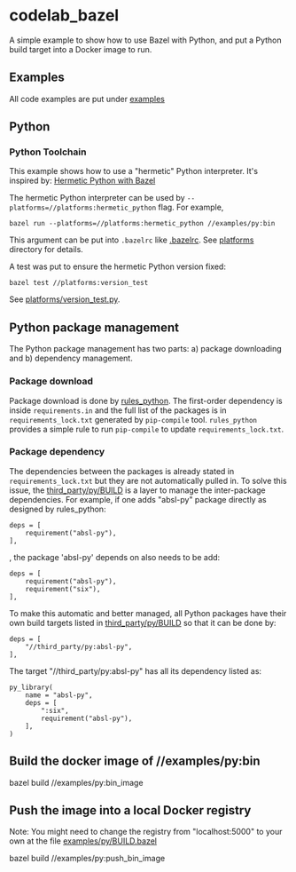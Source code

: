 # codelab_bazel
A simple example to show how to use Bazel with Python, and put a Python build target into a Docker image to run.

## Examples

All code examples are put under [examples](https://github.com/AngusK/codelab_bazel/tree/master/examples)

## Python

### Python Toolchain

This example shows how to use a "hermetic" Python interpreter. It's inspired by:
[Hermetic Python with Bazel](https://thethoughtfulkoala.com/posts/2020/05/16/bazel-hermetic-python.html)

The hermetic Python interpreter can be used by ```--platforms=//platforms:hermetic_python``` flag. For example,
```
bazel run --platforms=//platforms:hermetic_python //examples/py:bin
```
This argument can be put into ```.bazelrc``` like
[.bazelrc](https://github.com/AngusK/codelab_bazel/blob/master/.bazelrc).
See [platforms](https://github.com/AngusK/codelab_bazel/tree/master/platforms) directory for details.



A test was put to ensure the hermetic Python version fixed:
```
bazel test //platforms:version_test
```
See [platforms/version_test.py](https://github.com/AngusK/codelab_bazel/blob/master/platforms/version_test.py).


## Python package management

The Python package management has two parts: a) package downloading and b) dependency management.

### Package download

Package download is done by [rules_python](https://github.com/bazelbuild/rules_python). The first-order
dependency is inside ```requirements.in``` and the full list of the packages is in
```requirements_lock.txt``` generated by ```pip-compile``` tool. ```rules_python``` provides a simple rule
to run ```pip-compile``` to update ```requirements_lock.txt```.

### Package dependency

The dependencies between the packages is already stated in ```requirements_lock.txt``` but they are not
automatically pulled in. To solve this issue, the
[third_party/py/BUILD](https://github.com/AngusK/codelab_bazel/blob/angus-add-python-part-docs/third_party/py/BUILD)
is a layer to manage the inter-package dependencies. For example, if one adds "absl-py" package directly
as designed by rules_python:
```
deps = [
    requirement("absl-py"),
],
```
, the package 'absl-py' depends on also needs to be add:
```
deps = [
    requirement("absl-py"),
    requirement("six"),
],
```

To make this automatic and better managed, all Python packages have their own build targets listed in
[third_party/py/BUILD](https://github.com/AngusK/codelab_bazel/blob/angus-add-python-part-docs/third_party/py/BUILD)
so that it can be done by:
```
deps = [
    "//third_party/py:absl-py",
],
```
The target "//third_party/py:absl-py" has all its dependency listed as:
```
py_library(
    name = "absl-py",
    deps = [
        ":six",
        requirement("absl-py"),
    ],
)
```


## Build the docker image of //examples/py:bin
bazel build //examples/py:bin_image

## Push the image into a local Docker registry
Note: You might need to change the registry from "localhost:5000" to your own at the file
[examples/py/BUILD.bazel](https://github.com/AngusK/codelab_bazel/blob/master/examples/py/BUILD.bazel)

bazel build //examples/py:push_bin_image
